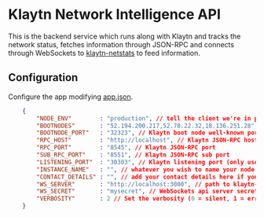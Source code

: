 Klaytn Network Intelligence API
============

This is the backend service which runs along with Klaytn and tracks the network status,
fetches information through JSON-RPC and connects through WebSockets to [klaytn-netstats](https://github.com/klaytn/klaytn-netstats) to feed information.

## Configuration

Configure the app modifying [app.json](/app.json).

```json
	{
		"NODE_ENV"        : "production", // tell the client we're in production environment
		"BOOTNODES"    	  : "52.194.200.217,52.78.22.32,18.136.251.28", // Klaytn cypress boot node IPs
		"BOOTNODE_PORT"   : "32323", // Klaytn boot node well-known port
		"RPC_HOST"        : "http://localhost", // Klaytn JSON-RPC host
		"RPC_PORT"        : "8545", // Klaytn JSON-RPC port
		"SUB_RPC_PORT"    : "8551", // Klaytn JSON-RPC sub port
		"LISTENING_PORT"  : "30303", // Klaytn listening port (only used for display)
		"INSTANCE_NAME"   : "", // whatever you wish to name your node
		"CONTACT_DETAILS" : "", // add your contact details here if you wish (email/skype)
		"WS_SERVER"       : "http://localhost:3000", // path to klaytn-netstats WebSockets api server
		"WS_SECRET"       : "mysecret", // WebSockets api server secret used for login
		"VERBOSITY"       : 2 // Set the verbosity (0 = silent, 1 = error, warn, 2 = error, warn, info, success, 3 = all logs)
	}
```
